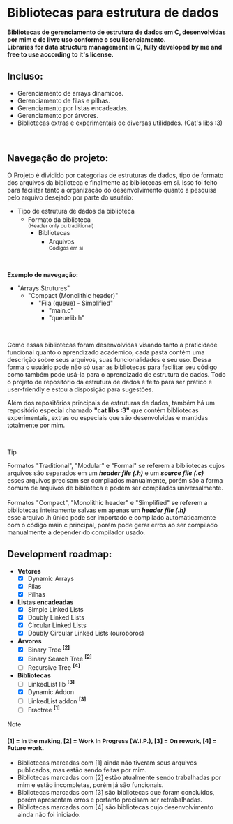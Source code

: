 # Bibliotecas para estrutura de dados
**Bibliotecas de gerenciamento de estrutura de dados em C, desenvolvidas por mim e de livre uso conforme o seu licenciamento.** </br>
**Libraries for data structure management in C, fully developed by me and free to use according to it's license.**
</br>

## Incluso:
  - Gerenciamento de arrays dinamicos.
  - Gerenciamento de filas e pilhas.
  - Gerenciamento por listas encadeadas.
  - Gerenciamento por árvores.
  - Bibliotecas extras e experimentais de diversas utilidades. (Cat's libs :3)
</br>

## Navegação do projeto:
O Projeto é dividido por categorias de estruturas de dados, tipo de formato dos arquivos da biblioteca e finalmente as bibliotecas em si.
Isso foi feito para facilitar tanto a organização do desenvolvimento quanto a pesquisa pelo arquivo desejado por parte do usuário: </br>
  - Tipo de estrutura de dados da biblioteca
    - Formato da biblioteca
    <sup></br>(Header only ou traditional)</sup>
      - Bibliotecas
        - Arquivos
        <sup></br>Códigos em si</sup>
        
</br>

**Exemplo de navegação:**
- "Arrays Strutures"
    - "Compact (Monolithic header)"
      - "Fila (queue) - Simplified"
        - "main.c"
        - "queuelib.h"

</br>

Como essas bibliotecas foram desenvolvidas visando tanto a praticidade funcional quanto o aprendizado academico, cada pasta contém uma descrição sobre seus arquivos,
suas funcionalidades e seu uso. Dessa forma o usuário pode não só usar as bibliotecas para facilitar seu código como também pode usá-la para o aprendizado de estrutura de dados.
Todo o projeto de repositório da estrutura de dados é feito para ser prático e user-friendly e estou a disposição para sugestões.</br>

Além dos repositórios principais de estruturas de dados, também há um repositório especial chamado **"cat libs :3"**
que contém bibliotecas experimentais, extras ou especiais que são desenvolvidas e mantidas totalmente por mim.

</br>

> [!TIP]
> Formatos "Traditional", "Modular" e "Formal" se referem a bibliotecas cujos arquivos são separados em um ***header file (.h)*** e um ***source file (.c)*** </br>
> esses arquivos precisam ser compilados manualmente, porém são a forma comum de arquivos de biblioteca e podem ser compilados universalmente. </br> </br>
> Formatos "Compact", "Monolithic header" e "Simplified" se referem a bibliotecas inteiramente salvas em apenas um ***header file (.h)*** </br>
> esse arquivo .h único pode ser importado e compilado automáticamente com o código main.c principal, porém pode gerar erros ao ser compilado manualmente a depender do compilador usado.


## Development roadmap:
- **Vetores**
  - [x] Dynamic Arrays
  - [x] Filas
  - [x] Pilhas

- **Listas encadeadas** 
  - [x] Simple Linked Lists
  - [x] Doubly Linked Lists 
  - [x] Circular Linked Lists 
  - [x] Doubly Circular Linked Lists (ouroboros) 

- **Arvores** 
  - [x] Binary Tree **<sup>[2]</sup>**
  - [x] Binary Search Tree **<sup>[2]</sup>**
  - [ ] Recursive Tree **<sup>[4]</sup>**

- **Bibliotecas**
  - [ ] LinkedList lib **<sup>[3]</sup>**
  - [x] Dynamic Addon
  - [ ] LinkedList addon **<sup>[3]</sup>**
  - [ ] Fractree **<sup>[1]</sup>**

> [!NOTE]
> ### <sup>[1] = In the making, [2] = Work In Progress (W.I.P.), [3] = On rework, [4] = Future work.</sup>
> - Bibliotecas marcadas com [1] ainda não tiveram seus arquivos publicados, mas estão sendo feitas por mim. </br>
> - Bibliotecas marcadas com [2] estão atualmente sendo trabalhadas por mim e estão incompletas, porém já são funcionais. </br>
> - Bibliotecas marcadas com [3] são bibliotecas que foram concluidos, porém apresentam erros e portanto precisam ser retrabalhadas. </br>
> - Bibliotecas marcadas com [4] são bibliotecas cujo desenvolvimento ainda não foi iniciado. </br>
